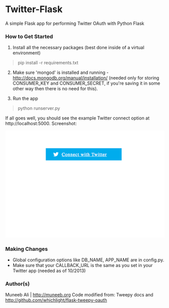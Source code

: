 # Twitter-Flask

A simple Flask app for performing Twitter OAuth with Python Flask

### How to Get Started

1. Install all the necessary packages (best done inside of a virtual environment)
> pip install -r requirements.txt

2. Make sure 'mongod' is installed and running - http://docs.mongodb.org/manual/installation/ (needed only for storing CONSUMER_KEY and CONSUMER_SECRET, if you're saving it in some other way then there is no need for this). 

3. Run the app
> python runserver.py

If all goes well, you should see the example Twitter connect option at http://localhost:5000. Screenshot: 

![Alt text](static/images/twitter_flask_screenshot.png "Screenshot of the example submission form")

### Making Changes

* Global configuration options like DB_NAME, APP_NAME are in config.py. 
* Make sure that your CALLBACK_URL is the same as you set in your Twitter app (needed as of 10/2013)

### Author(s) 

Muneeb Ali | http://muneeb.org
Code modified from: Tweepy docs and http://github.com/whichlight/flask-tweepy-oauth

